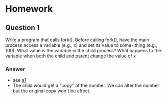 # Homework 

## Question 1
Write a program that calls fork(). Before calling fork(), have the
main process access a variable (e.g., x) and set its value to some-
thing (e.g., 100). What value is the variable in the child process?
What happens to the variable when both the child and parent change
the value of x

### Answer
- see [a1](a1.c)
- The child would get a "copy" of the number. We can alter the number but the
original copy won't be affect.

